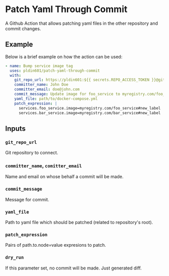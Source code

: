 # Patch Yaml Through Commit

A Github Action that allows patching yaml files in the other repository and commit changes.

## Example

Below is a brief example on how the action can be used:

```yaml
- name: Bump service image tag
  uses: pldin601/patch-yaml-through-commit
  with:
    git_repo_url: https://pldin601:${{ secrets.REPO_ACCESS_TOKEN }}@github.com/pldin601/some-repository
    committer_name: John Doe
    committer_email: doe@john.com
    commit_message: Update image for foo_service to myregistry.com/foo_service#{{ github.sha }}
    yaml_file: path/to/docker-compose.yml
    patch_expression: |
      services.foo_service.image=myregistry.com/foo_service#new_label
      services.bar_service.image=myregistry.com/bar_service#new_label
```

## Inputs

### `git_repo_url`

Git repository to connect.

### `committer_name`, `comitter_email`

Name and email on whose behalf a commit will be made.

### `commit_message`

Message for commit.

### `yaml_file`

Path to yaml file which should be patched (related to repository's root).

### `patch_expression`

Pairs of path.to.node=value expresions to patch.

### `dry_run`

If this parameter set, no commit will be made. Just generated diff.
